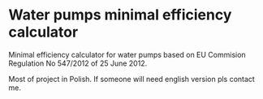 Water pumps minimal efficiency calculator
==========
Minimal efficiency calculator for water pumps based on EU Commision Regulation No 547/2012 of 25 June 2012.

Most of project in Polish.
If someone will need english version pls contact me.
